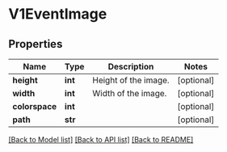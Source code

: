 # V1EventImage


## Properties
Name | Type | Description | Notes
------------ | ------------- | ------------- | -------------
**height** | **int** | Height of the image. | [optional] 
**width** | **int** | Width of the image. | [optional] 
**colorspace** | **int** |  | [optional] 
**path** | **str** |  | [optional] 

[[Back to Model list]](../README.md#documentation-for-models) [[Back to API list]](../README.md#documentation-for-api-endpoints) [[Back to README]](../README.md)


